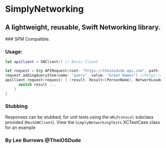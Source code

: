 # SimplyNetworking

## A lightweight, reusable, Swift Networking library.

### SPM Compatible.

### Usage:

``` swift
let apiClient = SNClient() // Basic Client
```

```swift
let request = try APIRequest(root: "https://theiosdude.api.com", path: "test", method: "GET").urlRequest() // URLRequest
request.addingQueryItem(name: "query", value: "Great Names") //https://theiosdude.api.com/test?query=great%20names
apiClient.request(request) { (result: Result<[PersonName], NetworkLoaderError> ) in
      switch result ...
    }
}
```



### Stubbing

Responses can be stubbed, for unit tests using the `URLProtocol` subclass provided (```MockSNClient```). View the ``` SimplyNetworkingTests ``` XCTestCase class for an example

###  By Lee Burrows @TheiOSDude

